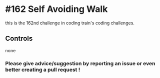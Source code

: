 # #162 Self Avoiding Walk

this is the 162nd challenge in coding train's coding challenges.

## Controls

none

### Please give advice/suggestion by reporting an issue or even better creating a pull request !
